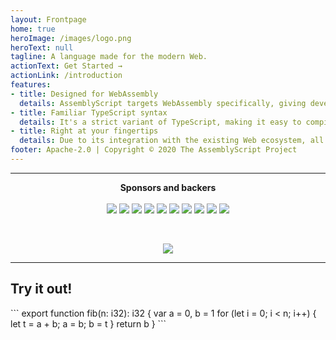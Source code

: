 ```yaml
---
layout: Frontpage
home: true
heroImage: /images/logo.png
heroText: null
tagline: A language made for the modern Web.
actionText: Get Started →
actionLink: /introduction
features:
- title: Designed for WebAssembly
  details: AssemblyScript targets WebAssembly specifically, giving developers full control over their code.
- title: Familiar TypeScript syntax
  details: It's a strict variant of TypeScript, making it easy to compile to WebAssembly without learning a new language.
- title: Right at your fingertips
  details: Due to its integration with the existing Web ecosystem, all you need to get going is to run `npm install`.
footer: Apache-2.0 | Copyright © 2020 The AssemblyScript Project
---
```


---

<p align="center">
  <strong>Sponsors and backers</strong><br /><br />
  <a href="https://opencollective.com/assemblyscript/tiers/sponsor/0/website" target="_blank"><img src="https://opencollective.com/assemblyscript/tiers/sponsor/0/avatar.svg"></a>
  <a href="https://opencollective.com/assemblyscript/tiers/sponsor/1/website" target="_blank"><img src="https://opencollective.com/assemblyscript/tiers/sponsor/1/avatar.svg"></a>
  <a href="https://opencollective.com/assemblyscript/tiers/sponsor/2/website" target="_blank"><img src="https://opencollective.com/assemblyscript/tiers/sponsor/2/avatar.svg"></a>
  <a href="https://opencollective.com/assemblyscript/tiers/sponsor/3/website" target="_blank"><img src="https://opencollective.com/assemblyscript/tiers/sponsor/3/avatar.svg"></a>
  <a href="https://opencollective.com/assemblyscript/tiers/sponsor/4/website" target="_blank"><img src="https://opencollective.com/assemblyscript/tiers/sponsor/4/avatar.svg"></a>
  <a href="https://opencollective.com/assemblyscript/tiers/sponsor/5/website" target="_blank"><img src="https://opencollective.com/assemblyscript/tiers/sponsor/5/avatar.svg"></a>
  <a href="https://opencollective.com/assemblyscript/tiers/sponsor/6/website" target="_blank"><img src="https://opencollective.com/assemblyscript/tiers/sponsor/6/avatar.svg"></a>
  <a href="https://opencollective.com/assemblyscript/tiers/sponsor/7/website" target="_blank"><img src="https://opencollective.com/assemblyscript/tiers/sponsor/7/avatar.svg"></a>
  <a href="https://opencollective.com/assemblyscript/tiers/sponsor/8/website" target="_blank"><img src="https://opencollective.com/assemblyscript/tiers/sponsor/8/avatar.svg"></a>
  <a href="https://opencollective.com/assemblyscript/tiers/sponsor/9/website" target="_blank"><img src="https://opencollective.com/assemblyscript/tiers/sponsor/9/avatar.svg"></a>
</p>
<br />
<p align="center">
  <a href="https://opencollective.com/assemblyscript#backers" target="_blank"><img src="https://opencollective.com/assemblyscript/backer.svg?avatarHeight=44" /></a>
</p>

---

## Try it out!

<Editor>
```
export function fib(n: i32): i32 {
  var a = 0, b = 1
  for (let i = 0; i < n; i++) {
    let t = a + b; a = b; b = t
  }
  return b
}
```
</Editor>
